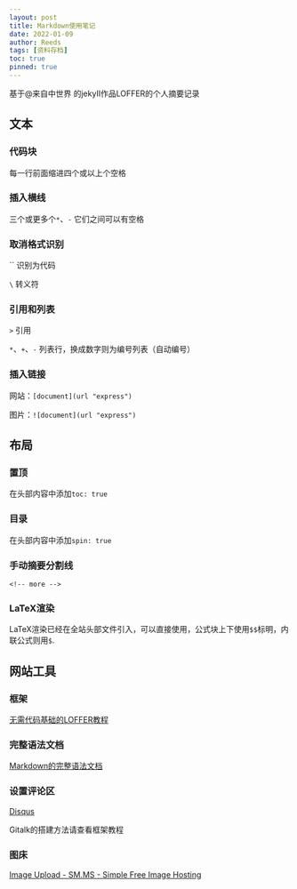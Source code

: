 ```yaml
---
layout: post
title: Markdown使用笔记
date: 2022-01-09
author: Reeds
tags: [资料存档]
toc: true
pinned: true
---
```




基于@来自中世界 的jekyII作品LOFFER的个人摘要记录

<!-- more -->

## 文本

### 代码块

每一行前面缩进四个或以上个空格

### 插入横线

三个或更多个`*`、`-` 它们之间可以有空格

### 取消格式识别

\`` 识别为代码

`\`  转义符

### 引用和列表

`>` 引用

`*`、`+`、`-`  列表行，换成数字则为编号列表（自动编号）

### 插入链接

网站：`[document](url "express")`

图片：`![document](url "express")`

  

## 布局

### 置顶

在头部内容中添加`toc: true`

### 目录

在头部内容中添加`spin: true`

### 手动摘要分割线

`<!-- more -->`

### LaTeX渲染

LaTeX渲染已经在全站头部文件引入，可以直接使用，公式块上下使用`$$`标明，内联公式则用`$`. 

  

## 网站工具

### 框架

[无需代码基础的LOFFER教程](https://fromendworld.github.io/LOFFER/document/)

### 完整语法文档

[Markdown的完整语法文档](https://daringfireball.net/projects/markdown/syntax)

### 设置评论区

[Disqus](https://disqus.com/)

Gitalk的搭建方法请查看框架教程

### 图床

[Image Upload - SM.MS - Simple Free Image Hosting](https://sm.ms/)

